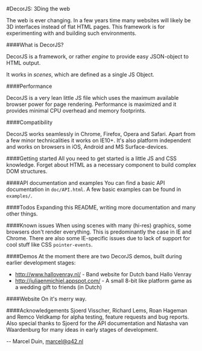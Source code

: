 #DecorJS: 3Ding the web

The web is ever changing. In a few years time many websites will likely be 3D interfaces instead of flat HTML pages.
This framework is for experimenting with and building such environments.

####What is DecorJS?

DecorJS is a framework, or rather *engine* to provide easy JSON-object to HTML output.

It works in *scenes*, which are defined as a single JS Object.

####Performance

DecorJS is a very lean little JS file which uses the maximum available browser power for page rendering.
Performance is maximized and it provides minimal CPU overhead and memory footprints.

####Compatibility

DecorJS works seamlessly in Chrome, Firefox, Opera and Safari. Apart from a few minor technicalities
it works on IE10+. It's also platform independent and works on browsers in iOS, Android and MS Surface-devices.

####Getting started
All you need to get started is a little JS and CSS knowledge. Forget about HTML as a necessary component to build complex DOM structures.

####API documentation and examples
You can find a basic API documentation in `doc/API.html`. A few basic examples can be found in `examples/`.

####Todos
Expanding this README, writing more documentation and many other things.

####Known issues
When using scenes with many (hi-res) graphics, some browsers don't render everything. This is predominantly the case in IE and Chrome. There are also some IE-specific issues due to lack of support for cool stuff like CSS `pointer-events`.

####Demos
At the moment there are two DecorJS demos, built during earlier development stages:

* http://www.hallovenray.nl/ - Band website for Dutch band Hallo Venray
* http://juliaenmichiel.appspot.com/ - A small 8-bit like platform game as a wedding gift to friends (in Dutch)

####Website
On it's merry way.

####Acknowledgements
Sjoerd Visscher, Richard Lems, Roan Hageman and Remco Veldkamp for alpha testing, feature requests and bug reports. Also special thanks to Sjoerd for the API documentation and Natasha van Waardenburg for many ideas in early stages of development.

-- Marcel Duin, <marcel@q42.nl>
